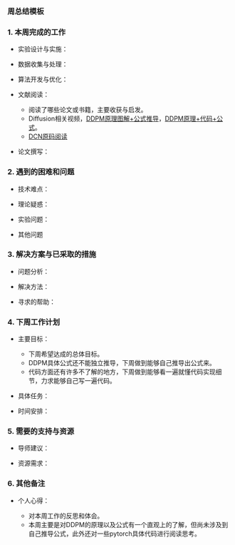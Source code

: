 ### 周总结模板

### 1. 本周完成的工作

*   实验设计与实施：

*   数据收集与处理：

*   算法开发与优化：

*   文献阅读：

    *   阅读了哪些论文或书籍，主要收获与启发。
    *   Diffusion相关视频，[DDPM原理图解+公式推导](https://www.bilibili.com/video/BV1xih7ecEMb/?spm_id_from=333.337.search-card.all.click&vd_source=deeb2d5c952e6b91b3592f53d02a9698)，[DDPM原理+代码+公式](https://www.bilibili.com/video/BV19H4y1G73r/?spm_id_from=333.337.search-card.all.click)。
    *   [DCN原码阅读](https://github.com/msracver/Deformable-ConvNets)
*   论文撰写：


### 2. 遇到的困难和问题

*   技术难点：

*   理论疑惑：

*   实验问题：

*   其他问题

### 3. 解决方案与已采取的措施

*   问题分析：

*   解决方法：

*   寻求的帮助：


### 4. 下周工作计划

*   主要目标：

    *   下周希望达成的总体目标。
    *   DDPM具体公式还不能独立推导，下周做到能够自己推导出公式来。
    *   代码方面还有许多不了解的地方，下周做到能够看一遍就懂代码实现细节，力求能够自己写一遍代码。
*   具体任务：

*   时间安排：


### **5. 需要的支持与资源**

*   导师建议：

*   资源需求：


### 6. 其他备注

*   个人心得：

    *   对本周工作的反思和体会。
    *   本周主要是对DDPM的原理以及公式有一个直观上的了解，但尚未涉及到自己推导公式，此外还对一些pytorch具体代码进行阅读思考。